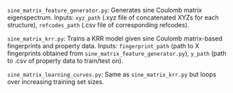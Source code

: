 `sine_matrix_feature_generator.py`: Generates sine Coulomb matrix eigenspectrum. Inputs: `xyz_path` (.xyz file of concatenated XYZs for each structure), `refcodes_path` (.csv file of corresponding refcodes).

`sine_matrix_krr.py`: Trains a KRR model given sine Coulomb matrix-based fingerprints and property data. Inputs: `fingerprint_path` (path to X fingerprints obtained from `sine_matrix_feature_generator.py`), `y_path` (path to .csv of property data to train/test on).

`sine_matrix_learning_curves.py`: Same as `sine_matrix_krr.py` but loops over increasing training set sizes.